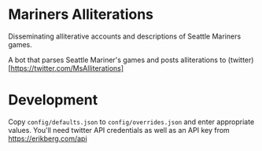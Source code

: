 Mariners Alliterations
======================

Disseminating alliterative accounts and descriptions of Seattle Mariners games.

A bot that parses Seattle Mariner's games and posts alliterations to (twitter)[https://twitter.com/MsAlliterations]

Development
===========

Copy `config/defaults.json` to `config/overrides.json` and enter appropriate values. You'll need twitter API credentials 
as well as an API key from https://erikberg.com/api



